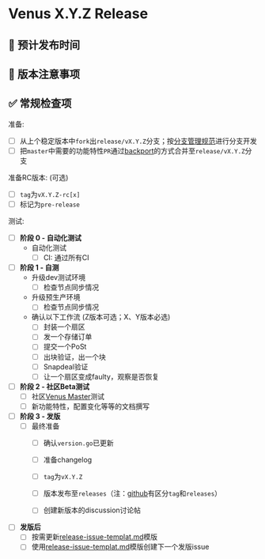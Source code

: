# Venus X.Y.Z Release

## 🚢 预计发布时间

<!-- 版本发布时间 -->

## 🤔 版本注意事项

<!-- 针对这个版本需要申明的注意事项 -->

<!-- 需要特别注意的issue，PR等等 -->

## ✅ 常规检查项

准备:

  - [ ] 从上个稳定版本中`fork`出`release/vX.Y.Z`分支；按[分支管理规范](https://github.com/ipfs-force-community/dev-guidances/blob/master/%E8%B4%A8%E9%87%8F%E7%AE%A1%E7%90%86/%E4%BB%A3%E7%A0%81/git%E4%BD%BF%E7%94%A8/%E5%88%86%E6%94%AF%E7%AE%A1%E7%90%86%E8%A7%84%E8%8C%83.md)进行分支开发
  - [ ] 把`master`中需要的功能特性`PR`通过[backport](https://github.com/filecoin-project/lotus/pull/8847)的方式合并至`release/vX.Y.Z`分支

<!-- 

关于backport解释：

1. 研发团队首先通过feat/xxxx分支开发所需功能特性，并合并至master；参考：https://github.com/filecoin-project/lotus/pull/8838；

2. 当需要发版时，建立标题为，chore: backport: xxxx, xxxx... 的PR。用于把上述功能特性PR合并至release/vX.Y.Z分支。xxxx为功能特性PR的PR号码。参考：https://github.com/filecoin-project/lotus/pull/8847

-->
    
准备RC版本: (可选)

- [ ] `tag`为`vX.Y.Z-rc[x]`
- [ ] 标记为`pre-release`

测试:

- [ ] **阶段 0 - 自动化测试**
  - 自动化测试
    - [ ] CI: 通过所有CI

- [ ] **阶段 1 - 自测**
  - 升级dev测试环境
    - [ ] 检查节点同步情况
  - 升级预生产环境
    - [ ] 检查节点同步情况
  - 确认以下工作流 (Z版本可选；X、Y版本必选)
    - [ ] 封装一个扇区
    - [ ] 发一个存储订单
    - [ ] 提交一个PoSt
    - [ ] 出块验证，出一个块
    - [ ] Snapdeal验证
    - [ ] 让一个扇区变成faulty，观察是否恢复
- [ ] **阶段 2 - 社区Beta测试**
  - [ ] 社区[Venus Master](https://filecoinproject.slack.com/archives/C03B30M20N7)测试
  - [ ] 新功能特性，配置变化等等的文档撰写
    
- [ ] **阶段 3 - 发版**
  - [ ] 最终准备
    - [ ] 确认`version.go`已更新
    - [ ] 准备changelog
    - [ ] `tag`为`vX.Y.Z`
    - [ ] 版本发布至`releases`（注：[github](https://github.com/filecoin-project/venus/releases)有区分`tag`和`releases`）
    - [ ] 创建新版本的discussion讨论帖


- [ ] **发版后**
  - [ ] 按需更新[release-issue-templat.md](https://github.com/filecoin-project/venus/blob/master/documentation/misc/release-issue-template.md)模版
  - [ ] 使用[release-issue-templat.md](https://github.com/filecoin-project/venus/blob/master/documentation/misc/release-issue-templat.md)模版创建下一个发版issue
